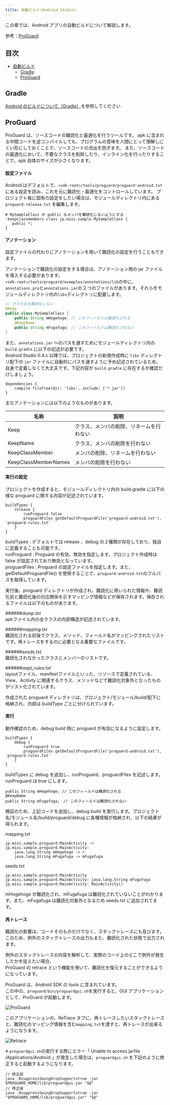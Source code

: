 ```yaml
---
title: 自動ビルド(Android Studio)
---
```

この章では、Android アプリの自動ビルドについて解説します。

参考：[ProGuard](http://proguard.sourceforge.net/)

## 目次

- [自動ビルド](#自動ビルド)
  - [Gradle](#Gradle)
  - [ProGuard](#ProGuard)

## Gradle

[Android のビルドについて（Gradle）](https://github.com/mixi-inc/AndroidTraining/wiki/1.05.-Android-%E3%81%AE%E3%83%93%E3%83%AB%E3%83%89%E3%81%AB%E3%81%A4%E3%81%84%E3%81%A6%EF%BC%88Gradle%EF%BC%89)を参照してください

## ProGuard

ProGuard は、ソースコードの難読化と最適化を行うツールです。
apk に含まれる中間コードを逆コンパイルしても、プログラムの意味を人間にとって理解しにくい形にしておくことで、ソースコードの流出を防ぎます。
また、ソースコードの最適化において、不要なクラスを削除したり、インライン化を行ったりすることで、apk 自体のサイズが小さくなります。


#### 設定ファイル

Android はデフォルトで、`<sdk-root>/tools/proguard/proguard-android.txt` にある設定を読み、これを元に難読化・最適化をコントロールしています。
プロジェクト毎に固有の設定をしたい場合は、モジュールディレクトリ内にある `proguard-release.txt` を編集します。


```
# MySampleClass の public なメンバを難読化しないようにする
-keepclassmembers class jp.mixi.sample.MySampleClass {
   public *;
}
```

#### アノテーション

設定ファイルの代わりにアノテーションを用いて難読化の設定を行うこともできます。

アノテーションで難読化の設定をする場合は、アノテーション用の jar ファイルを導入する必要があります。<br />
`<sdk-root>/tools/proguard/examples/annotations/lib`の中に、`annotations.pro`と`annotations.jar`の 2 つのファイルがあります。それらをモジュールディレクトリ内の`libs`ディレクトリに配置します。

```Java
// クラス名を難読化しない
@Keep
public class MySampleClass {
    public String mHogehoge; // このフィールドは難読化される
    @KeepName
    public String mFugafuga; // このフィールドは難読化されない
}
```

また、`annotations.jar` へのパスを通すためにモジュールディレクトリ内の `build.gradle` に以下の記述が必要です。  
Android Studio 0.4.x 以降では、プロジェクトの新規作成時に `libs` ディレクトリ配下の `jar` ファイルに自動的にパスを通すように予め記述されているため、自身で定義しなくて大丈夫です。下記内容が `build.gradle` に存在するか確認だけしましょう。  

```
dependencies {
    compile fileTree(dir: 'libs', include: ['*.jar'])
}
```

主なアノテーションには以下のようなものがあります。

|名称|説明|
|---|---|
|Keep|クラス、メンバの削除、リネームを行わない|
|KeepName|クラス、メンバの削除を行わない|
|KeepClassMember|メンバの削除、リネームを行わない|
|KeepClassMemberNames|メンバの削除を行わない|

#### 実行の設定

プロジェクトを作成すると、モジュールディレクトリ内の build.gradle に以下の様な proguard に関する内容が記述されています。

    buildTypes {
        release {
            runProguard false
            proguardFiles getDefaultProguardFile('proguard-android.txt'), 'proguard-rules.txt'
        }
    }

buildTypes : デフォルトでは release 、debug の２種類が存在しており、独自に定義することも可能です。  
runProguard : Proguard の有効、無効を指定します。プロジェクト作成時は false が設定されており無効となっています。  
proguardFiles : Proguard の設定ファイルを指定します。また、getDefaultProguardFile() を使用することで、`proguard-android.txt`のフルパスを取得しています。

実行後、proguard ディレクトリが作成され、難読化に用いられた情報や、難読化前と難読化後の対応関係を示すマッピング情報などが保存されます。保存されるファイルは以下のものがあります。    

######*dump.txt*  
apkファイル内の全クラスの内部構造が記述されています。

######*mapping.txt*  
難読化される前後でクラス、メソッド、フィールド名がマッピングされたリストです。再トレースをするのに必要となる重要なファイルです。

######*seeds.txt*  
難読化されなかったクラスとメンバーのリストです。

######*aapt_rules.txt*  
layoutファイル、manifestファイルといった、リソースで定義されている、View、Acitivty に関連するクラス、メソッドなどで難読化対象外となったものがリスト化されています。

作成された proguard ディレクトリは、プロジェクト/モジュール/build/配下に格納され、内部は buildType ごとに分けられています。

#### 実行

動作確認のため、debug build 時に proguard が有効になるように設定します。

    buildTypes {
        debug {
            runProguard true
            proguardFiles getDefaultProguardFile('proguard-android.txt'), 'proguard-rules.txt'
        }
    }

buildTypes に debug を追加し、runProguard、proguardFiles を記述します。runProguard は true にします。


    public String mHogehoge; // このフィールドは難読化される
    @KeepName
    public String mFugafuga;　// このフィールドは難読化されない


検証のため、上記コードを追加し、debug build を実行します。プロジェクト名/モジュール名/build/proguard/debug に各種情報が格納され、以下の結果が得られます。

mapping.txt

	jp.mixi.sample.proguard.MainActivity -> jp.mixi.sample.proguard.MainActivity:
	    java.lang.String mHogehoge -> r
	    java.lang.String mFugafuga -> mFugafuga

seeds.txt

	jp.mixi.sample.proguard.MainActivity
	jp.mixi.sample.proguard.MainActivity: java.lang.String mFugafuga
	jp.mixi.sample.proguard.MainActivity: MainActivity()

mHogehoge が難読化され、mFugafuga は難読化されていないことがわかります。また、mFugafuga は難読化対象外となるため seeds.txt に追加されてます。


#### 再トレース

難読化の影響は、コードそのものだけでなく、スタックトレースにも及びます。<br />
このため、例外のスタックトレースの出力もまた、難読化された状態で出力されます。

例外のスタックトレースの内容を解析して、実際のコード上のどこで例外が発生したかを捉えたい場合、<br />
ProGuard の retrace という機能を用いて、難読化を復元することができるようになっています。

ProGuard は、Android SDK の tools に含まれています。<br />
この中の、`proguard/bin/proguardgui.sh`を実行すると、GUI アプリケーションとして、ProGuard が起動します。

![ProGuard](https://raw.github.com/mixi-inc/AndroidTraining/master/docs/resources/images/03-01/proguard.png)

このアプリケーションの、ReTrace タブに、再トレースしたいスタックトレースと、難読化のマッピング情報を含む`mapping.txt`を渡すと、再トレースが出来るようになります。

![Retrace](https://raw.github.com/mixi-inc/AndroidTraining/master/docs/resources/images/03-01/proguard_retrace.png)

※ `proguardgui.sh`の実行する際にエラー「 Unable to access jarfile /Applications/Android 」が発生した場合は、`proguardgui.sh` を下記のように修正すると起動するようになります。

	// 修正前
	java -DsuppressSwingDropSupport=true -jar $PROGUARD_HOME/lib/proguardgui.jar "$@"
	// 修正後
	java -DsuppressSwingDropSupport=true -jar "$PROGUARD_HOME/lib/proguardgui.jar" "$@"
